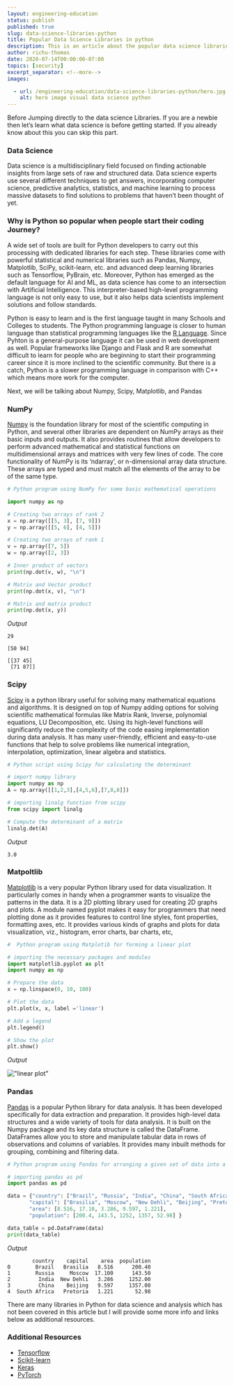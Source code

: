 ```yaml
---
layout: engineering-education
status: publish
published: true
slug: data-science-libraries-python
title: Popular Data Science Libraries in python
description: This is an article about the popular data science libraries in python, and how developers are using them for analysis.
author: richu-thomas
date: 2020-07-14T00:00:00-07:00
topics: [security]
excerpt_separator: <!--more-->
images:

  - url: /engineering-education/data-science-libraries-python/hero.jpg
    alt: hero image visual data science python
---
```

Before Jumping directly to the data science Libraries. If you are a newbie then let’s learn what data science is before getting started. If you already know about this you can skip this part.
<!--more-->

### Data Science
Data science is a multidisciplinary field focused on finding actionable insights from large sets of raw and structured data. Data science experts use several different techniques to get answers, incorporating computer science, predictive analytics, statistics, and machine learning to process massive datasets to find solutions to problems that haven’t been thought of yet.


### Why is Python so popular when people start their coding Journey?
A wide set of tools are built for Python developers to carry out this processing with dedicated libraries for each step. These libraries come with powerful statistical and numerical libraries such as Pandas, Numpy, Matplotlib, SciPy, scikit-learn, etc. and advanced deep learning libraries such as Tensorflow, PyBrain, etc.
Moreover, Python has emerged as the default language for AI and ML, as data science has come to an intersection with Artificial Intelligence.  This interpreter-based high-level programming language is not only easy to use, but it also helps data scientists implement solutions and follow standards.

Python is easy to learn and is the first language taught in many Schools and Colleges to students. The Python programming language is closer to human language than statistical programming languages like the [R Language](https://www.r-project.org/). Since Pyhton is a general-purpose language it can be used in web development as well.
Popular frameworks like Django and Flask and R are somewhat difficult to learn for people who are beginning to start their programming career since it is more inclined to the scientific community. But there is a catch, Python is a slower programming language in comparison with C++ which means more work for the computer.

Next, we will be talking about  Numpy, Scipy, Matplotlib, and Pandas

### NumPy
[Numpy](https://numpy.org/) is the foundation library for most of the scientific computing in Python, and several other libraries are dependent on NumPy arrays as their basic inputs and outputs. It also provides routines that allow developers to perform advanced mathematical and statistical functions on multidimensional arrays and matrices with very few lines of code. The core functionality of NumPy is its ‘ndarray’, or n-dimensional array data structure. These arrays are typed and must match all the elements of the array to be of the same type.

```python
# Python program using NumPy for some basic mathematical operations

import numpy as np

# Creating two arrays of rank 2
x = np.array([[5, 3], [7, 9]])
y = np.array([[5, 6], [4, 5]])

# Creating two arrays of rank 1
v = np.array([7, 5])
w = np.array([2, 3])

# Inner product of vectors
print(np.dot(v, w), "\n")

# Matrix and Vector product
print(np.dot(x, v), "\n")

# Matrix and matrix product
print(np.dot(x, y))
```
*Output*
```
29

[50 94]

[[37 45]
 [71 87]]
 ```

### Scipy
[Scipy](https://www.scipy.org/) is a python library useful for solving many mathematical equations and algorithms. It is designed on top of Numpy adding options for solving scientific mathematical formulas like Matrix Rank, Inverse, polynomial equations, LU Decomposition, etc. Using its high-level functions will significantly reduce the complexity of the code easing implementation during data analysis. It has many user-friendly, efficient and easy-to-use functions that help to solve problems like numerical integration, interpolation, optimization, linear algebra and statistics.

```python
# Python script using Scipy for calculating the determinant

# import numpy library
import numpy as np
A = np.array([[1,2,3],[4,5,6],[7,8,8]])

# importing linalg function from scipy
from scipy import linalg

# Compute the determinant of a matrix
linalg.det(A)
```
*Output*
```
3.0
```


### Matpoltlib
[Matplotlib](https://matplotlib.org/) is a very popular Python library used for data visualization. It particularly comes in handy when a programmer wants to visualize the patterns in the data. It is a 2D plotting library used for creating 2D graphs and plots. A module named pyplot makes it easy for programmers that need plotting done as it provides features to control line styles, font properties, formatting axes, etc. It provides various kinds of graphs and plots for data visualization, viz., histogram, error charts, bar charts, etc,

```python
#  Python program using Matplotib for forming a linear plot

# importing the necessary packages and modules
import matplotlib.pyplot as plt
import numpy as np

# Prepare the data
x = np.linspace(0, 10, 100)

# Plot the data
plt.plot(x, x, label ='linear')

# Add a legend
plt.legend()

# Show the plot
plt.show()
```

*Output* </br>

!["linear plot"](/engineering-education/data-science-libraries-python/matplotlib.png)

### Pandas
[Pandas](https://pandas.pydata.org/) is a popular Python library for data analysis. It has been developed specifically for data extraction and preparation. It provides high-level data structures and a wide variety of tools for data analysis. It is built on the Numpy package and its key data structure is called the DataFrame. DataFrames allow you to store and manipulate tabular data in rows of observations and columns of variables. It provides many inbuilt methods for grouping, combining and filtering data.

```python
# Python program using Pandas for arranging a given set of data into a  table

# importing pandas as pd
import pandas as pd

data = {"country": ["Brazil", "Russia", "India", "China", "South Africa"],
       "capital": ["Brasilia", "Moscow", "New Dehli", "Beijing", "Pretoria"],
       "area": [8.516, 17.10, 3.286, 9.597, 1.221],
       "population": [200.4, 143.5, 1252, 1357, 52.98] }

data_table = pd.DataFrame(data)
print(data_table)

```
*Output*
```
        country    capital    area  population
0        Brazil   Brasilia   8.516      200.40
1        Russia     Moscow  17.100      143.50
2         India  New Dehli   3.286     1252.00
3         China    Beijing   9.597     1357.00
4  South Africa   Pretoria   1.221       52.98
```

There are many libraries in Python for data science and analysis which has not been covered in this article but I will provide some more info and links below as additional resources.

### Additional Resources
- [Tensorflow](https://www.tensorflow.org/)
- [Scikit-learn](https://scikit-learn.org/stable/index.html)
- [Keras](https://keras.io/)
- [PyTorch](https://pytorch.org/)
